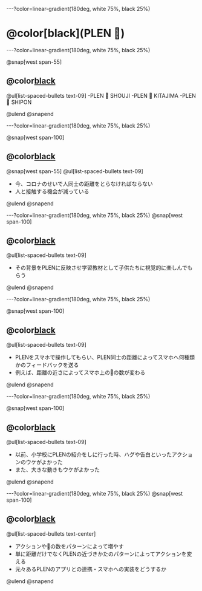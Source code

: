 ---?color=linear-gradient(180deg, white 75%, black 25%)


#  @color[black](PLEN 💛)













---?color=linear-gradient(180deg, white 75%, black 25%)




@snap[west span-55]
##  @color[black](メンバー紹介)
@ul[list-spaced-bullets text-09]
-PLEN 💛 SHOUJI
-PLEN 💛 KITAJIMA
-PLEN 💛 SHIPON 

@ulend
@snapend





---?color=linear-gradient(180deg, white 75%, black 25%)

@snap[west span-100]
##  @color[black](背景)
@snap[west span-55] @ul[list-spaced-bullets text-09]
- 今、コロナのせいで人同士の距離をとらなければならない
- 人と接触する機会が減っている


@ulend
@snapend






---?color=linear-gradient(180deg, white 75%, black 25%)
@snap[west span-100]
##  @color[black](目的)
@ul[list-spaced-bullets text-09]
- その背景をPLENに反映させ学習教材として子供たちに視覚的に楽しんでもらう

@ulend
@snapend








---?color=linear-gradient(180deg, white 75%, black 25%)

@snap[west span-100]
##  @color[black](方法)
@ul[list-spaced-bullets text-09]
- PLENをスマホで操作してもらい、PLEN同士の距離によってスマホへ何種類かのフィードバックを送る
- 例えば、距離の近さによってスマホ上の💛の数が変わる

@ulend
@snapend


---?color=linear-gradient(180deg, white 75%, black 25%)

@snap[west span-100]
##  @color[black](理由)
@ul[list-spaced-bullets text-09]
- 以前、小学校にPLENの紹介をしに行った時、ハグや告白といったアクションのウケがよかった
- また、大きな動きもウケがよかった


@ulend
@snapend















---?color=linear-gradient(180deg, white 75%, black 25%)
@snap[west span-100]
##  @color[black](今後の課題)
@ul[list-spaced-bullets text-center]
- アクションや💛の数をパターンによって増やす
- 単に距離だけでなくPLENの近づきかたのパターンによってアクションを変える
- 元々あるPLENのアプリとの連携・スマホへの実装をどうするか


@ulend
@snapend


















